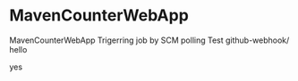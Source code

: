 # MavenCounterWebApp
MavenCounterWebApp
Trigerring job by SCM polling Test
github-webhook/
hello

yes
